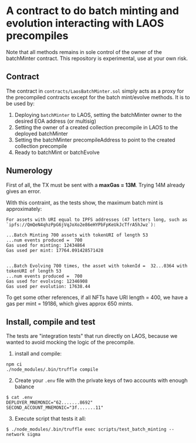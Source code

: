 # A contract to do batch minting and evolution interacting with LAOS precompiles

Note that all methods remains in sole control of the owner of the batchMinter contract.
This repository is experimental, use at your own risk.

## Contract

The contract in `contracts/LaosBatchMinter.sol` simply acts as a proxy for the precompiled contracts except
for the batch mint/evolve methods. It is to be used by:

1. Deploying `batchMinter` to LAOS, setting the batchMinter owner to the desired EOA address (or multisig)
2. Setting the owner of a created collection precompile in LAOS to the deployed batchMinter
3. Setting the batchMinter precompileAddress to point to the created collection precompile
4. Ready to batchMint or batchEvolve

## Numerology

First of all, the TX must be sent with a **maxGas = 13M**. Trying 14M already gives an error.

With this contraint, as the tests show, the maximum batch mint is approximately:

```
For assets with URI equal to IPFS addresses (47 letters long, such as `ipfs://QmQeN4qhzPpG6jVqJoXo2e86eHYPbFpKeUkJcTfrA5hJwz`):

...Batch Minting 700 assets with tokenURI of length 53
...num events produced =  700
Gas used for minting: 12434864
Gas used per mint: 17764.091428571428


...Batch Evolving 700 times, the asset with tokenId =  32...0364 with tokenURI of length 53
...num events produced =  700
Gas used for evolving: 12346908
Gas used per evolution: 17638.44
```

To get some other references, if all NFTs have URI length = 400, we have a gas per mint = 19186, which gives approx 650 mints.


## Install, compile and test

The tests are "integration tests" that run directly on LAOS, because we wanted to avoid mocking the logic of the precompile.

1. install and compile:
```shell
npm ci
./node_modules/.bin/truffle compile
```

2. Create your `.env` file with the private keys of two accounts with enough balance

```shell
$ cat .env
DEPLOYER_MNEMONIC="62.......8692"
SECOND_ACCOUNT_MNEMONIC="3f.......11"
```

3. Execute script that tests it all:
```shell
$ ./node_modules/.bin/truffle exec scripts/test_batch_minting --network sigma
```
